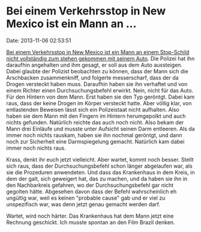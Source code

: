 Bei einem Verkehrsstop in New Mexico ist ein Mann an \...
=========================================================

Date: 2013-11-06 02:53:51

[Bei einem Verkehrsstop in New Mexico ist ein Mann an einem Stop-Schild
nicht vollständig zum stehen gekommen mit seinem
Auto](http://rt.com/usa/hospital-bills-eckert-search-270/). Die Polizei
hat ihn daraufhin angehalten und ihm gesagt, er soll aus dem Auto
aussteigen. Dabei glaubte der Polizist beobachten zu können, dass der
Mann sich die Arschbacken zusammenkniff, und folgerte messerscharf, dass
der da Drogen versteckt haben muss. Daraufhin haben sie ihn verhaftet
und von einem Richter einen Durchsuchungsbefehl erwirkt. Nein, nicht für
das Auto. Für den Hintern von dem Mann. Erst haben sie den Typ geröntgt.
Dabei kam raus, dass der keine Drogen im Körper versteckt hatte. Aber
völlig klar, von entlastenden Beweisen lässt sich ein Polizeistaat nicht
aufhalten. Also haben sie dem Mann mit den Fingern im Hintern
herumgepolkt und auch nichts gefunden. Natürlich reichte das auch noch
nicht. Also bekam der Mann drei Einläufe und musste unter Aufsicht
seinen Darm entleeren. Als da immer noch nichts rauskam, haben sie ihn
nochmal geröntgt, und dann noch zur Sicherheit eine Darmspiegelung
gemacht. Natürlich kam dabei immer noch nichts raus.

Krass, denkt ihr euch jetzt vielleicht. Aber wartet, kommt noch besser.
Stellt sich raus, dass der Durchsuchungsbefehl schon länger abgelaufen
war, als sie die Prozeduren anwendeten. Und dass das Krankenhaus in dem
Kreis, in dem der galt, sich geweigert hat, das zu machen, und da haben
sie ihn in den Nachbarkreis gefahren, wo der Durchsuchungsbefehl gar
nicht gegolten hätte. Abgesehen davon dass der Befehl wahrscheinlich eh
ungültig war, weil es keinen \"probable cause\" gab und er viel zu
unspezifisch war, was denn jetzt genau gemacht werden darf.

Wartet, wird noch härter. Das Krankenhaus hat dem Mann jetzt eine
Rechnung geschickt. Ich musste spontan an den Film Brazil denken.
